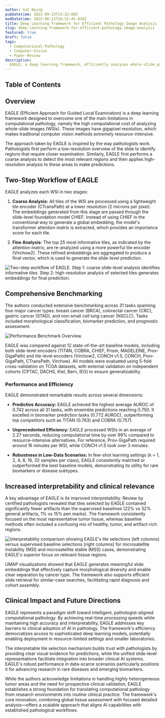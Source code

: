 ```yaml
---
author: Sat Naing
pubDatetime: 2022-09-23T15:22:00Z
modDatetime: 2025-06-13T16:52:45.934Z
title: Deep Learning Framework for Efficient Pathology Image Analysis
slug: deep-learning-framework-for-efficient-pathology-image-analysis
featured: true
draft: false
tags:
  - Computational-Pathology
  - Computer-Vision
  - Paper-Review
description:
  EAGLE, a deep learning framework, efficiently analyzes whole-slide pathology images, achieving an average AUROC of 0.742 across 31 tasks while processing images over 99% faster than previous methods by focusing on critical regions.
---
```


## Table of Contents

## Overview

EAGLE (Efficient Approach for Guided Local Examination) is a deep learning framework designed to overcome one of the main limitations in computational pathology, namely the high computational cost of analyzing whole-slide images (WSIs). These images have gigapixel resolution, which makes traditional computer vision methods extremely resource-intensive.

The approach taken by EAGLE is inspired by the way pathologists work. Pathologists first perform a low-resolution overview of the slide to identify regions that require closer examination. Similarly, EAGLE first performs a coarse analysis to detect the most relevant regions and then applies high-resolution analysis to these areas to make predictions.

## Two-Step Workflow of EAGLE

EAGLE analyzes each WSI in two stages:

1. **Coarse Analysis:** All tiles of the WSI are processed using a lightweight tile encoder (CTransPath) at a lower resolution (2 microns per pixel). The embeddings generated from this stage are passed through the slide-level foundation model CHIEF. Instead of using CHIEF in the conventional way to generate a global embedding, the model's transformer attention matrix is extracted, which provides an importance score for each tile.

2. **Fine Analysis:** The top 25 most informative tiles, as indicated by the attention matrix, are re-analyzed using a more powerful tile encoder (Virchow2). These refined embeddings are aggregated to produce a final vector, which is used to generate the slide-level prediction.

![Two-step workflow of EAGLE. Step 1: coarse slide-level analysis identifies informative tiles. Step 2: high-resolution analysis of selected tiles generates embeddings for final prediction.](@/assets\images\2025\deep-learning-framework-for-efficient-pathology-image-analysis\eagle_model.png)

## Comprehensive Benchmarking

The authors conducted extensive benchmarking across 31 tasks spanning four major cancer types: breast cancer (BRCA), colorectal cancer (CRC), gastric cancer (STAD), and non-small cell lung cancer (NSCLC). Tasks included morphological classification, biomarker prediction, and prognostic assessment.

![Performance Benchmark Overview.](@/assets\images\2025\deep-learning-framework-for-efficient-pathology-image-analysis\eagle_result.png)

EAGLE was compared against 12 state-of-the-art baseline models, including both slide-level encoders (TITAN, COBRA, CHIEF, Prism, MADELEINE, Prov-GigaPath) and tile-level encoders (Virchow2, CONCH v1.5, CONCH, Prov-GigaPath, CTransPath, Virchow). All models were evaluated using 5-fold cross-validation on TCGA datasets, with external validation on independent cohorts (CPTAC, DACHS, Kiel, Bern, IEO) to ensure generalizability.

### Performance and Efficiency

EAGLE demonstrated remarkable results across several dimensions:

- **Predictive Accuracy:** EAGLE achieved the highest average AUROC of 0.742 across all 31 tasks, with ensemble predictions reaching 0.750. It excelled in biomarker prediction tasks (0.772 AUROC), outperforming top competitors such as TITAN (0.763) and COBRA (0.757).

- **Unprecedented Efficiency:** EAGLE processed WSIs in an average of 2.27 seconds, reducing computational time by over 99% compared to resource-intensive alternatives. For reference, Prov-GigaPath required around 16 minutes per WSI, while CONCH v1.5 took over 3 minutes.

- **Robustness in Low-Data Scenarios:** In few-shot learning settings (k = 1, 2, 4, 8, 16, 32 samples per class), EAGLE consistently matched or outperformed the best baseline models, demonstrating its utility for rare biomarkers or disease subtypes.

## Increased interpretability and clinical relevance

A key advantage of EAGLE is its improved interpretability. Review by certified pathologists revealed that tiles selected by EAGLE contained significantly fewer artifacts than the supervised baselines (22% vs 32% general artifacts, 1% vs 15% pen marks). The framework consistently focused on the most representative tumor tissue, whereas baseline methods often included a confusing mix of healthy, tumor, and artifact-rich regions.

![Interpretability comparison showing EAGLE's tile selections (left columns) versus supervised baseline selections (right columns) for microsatellite instability (MSI) and microsatellite stable (MSS) cases, demonstrating EAGLE's superior focus on relevant tissue regions.](@/assets/images/2025/deep-learning-framework-for-efficient-pathology-image-analysis\interpretability.jpeg)

UMAP visualizations showed that EAGLE generates meaningful slide embeddings that effectively capture morphological diversity and enable clear separation by cancer type. The framework also supports efficient slide retrieval for similar-case searches, facilitating rapid diagnosis and cohort assembly.

## Clinical Impact and Future Directions

EAGLE represents a paradigm shift toward intelligent, pathologist-aligned computational pathology. By achieving real-time processing speeds while maintaining high accuracy and interpretability, EAGLE addresses key barriers to clinical adoption of AI in pathology. The framework's efficiency democratizes access to sophisticated deep learning models, potentially enabling deployment in resource-limited settings and smaller laboratories.

The interpretable tile selection mechanism builds trust with pathologists by providing clear visual evidence for predictions, while the unified slide-level representations facilitate integration into broader clinical AI systems. EAGLE's robust performance in data-scarce scenarios particularly positions it for advancing research in rare diseases and emerging biomarkers.

While the authors acknowledge limitations in handling highly heterogeneous tumor areas and the need for prospective clinical validation, EAGLE establishes a strong foundation for translating computational pathology from research environments into routine clinical practice. The framework's core innovation, combining global tissue assessment with focused detailed analysis—offers a scalable approach that aligns AI capabilities with established pathological workflows.


